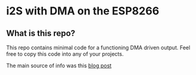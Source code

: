 # i2S with DMA on the ESP8266

## What is this repo?

This repo contains minimal code for a functioning DMA driven output. Feel free to copy this code into any of your projects.

The main source of info was this [blog post](https://shepherdingelectrons.blogspot.com/2018/09/esp8266-minimum-i2s-code.html)